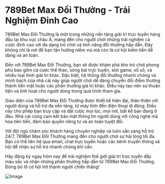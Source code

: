 # 789Bet Max Đổi Thưởng - Trải Nghiệm Đỉnh Cao

789Bet Max Đổi Thưởng là một trong những nền tảng giải trí trực tuyến hàng đầu tại khu vực châu Á, mang đến cho người chơi những trải nghiệm cá cược đỉnh cao với đa dạng trò chơi và tính năng đổi thưởng hấp dẫn. Đây không chỉ là nơi để bạn tận hưởng niềm vui mà còn là cơ hội kiếm tiền dễ dàng và an toàn.

Đến với 789Bet Max Đổi Thưởng, bạn sẽ được khám phá kho trò chơi phong phú bao gồm cá cược thể thao, sòng bài trực tuyến, slot game, xổ số, và nhiều loại hình giải trí khác. Đặc biệt, hệ thống đổi thưởng nhanh chóng và minh bạch của nhà cái này giúp người chơi dễ dàng chuyển đổi điểm thưởng thành tiền mặt hoặc các phần thưởng giá trị khác. Điều này tạo nên sự thuận tiện và linh hoạt cho người dùng trong quá trình tham gia.

Giao diện của 789Bet Max Đổi Thưởng được thiết kế hiện đại, thân thiện với người dùng và hỗ trợ đa nền tảng, từ máy tính đến điện thoại di động. Điều này cho phép bạn truy cập và đặt cược mọi lúc, mọi nơi, bất kể bạn đang ở đâu. Nhà cái cũng cam kết bảo mật thông tin người dùng với công nghệ mã hóa tiên tiến, đảm bảo quyền riêng tư và an toàn tuyệt đối.

Với đội ngũ chăm sóc khách hàng chuyên nghiệp và luôn sẵn sàng hỗ trợ 24/7, 789Bet Max Đổi Thưởng mang đến cho người chơi sự hài lòng tối đa. Bạn có thể liên hệ qua email, chat trực tuyến hoặc các kênh truyền thông xã hội để nhận sự hỗ trợ nhanh chóng khi cần.

Hãy đăng ký ngay hôm nay để trải nghiệm thế giới giải trí trực tuyến đầy màu sắc và nhận những phần thưởng hấp dẫn từ 789Bet Max Đổi Thưởng. Đừng bỏ lỡ cơ hội trở thành người chiến thắng!

![Image](https://github.com/user-attachments/assets/bd51ea9f-0666-407b-a7a7-98ead6de688c)